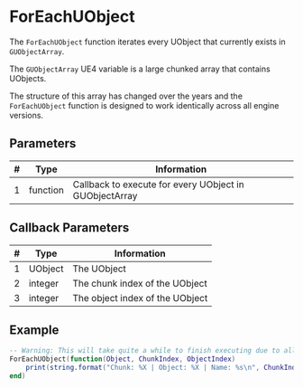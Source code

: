 # ForEachUObject

The `ForEachUObject` function iterates every UObject that currently exists in `GUObjectArray`.

The `GUObjectArray` UE4 variable is a large chunked array that contains UObjects.  

The structure of this array has changed over the years and the `ForEachUObject` function is designed to work identically across all engine versions.

## Parameters

| # | Type     | Information |
|---|----------|-------------|
| 1 | function | Callback to execute for every UObject in GUObjectArray |

## Callback Parameters

| # | Type     | Information |
|---|----------|-------------|
| 1 | UObject  | The UObject |
| 2 | integer  | The chunk index of the UObject |
| 3 | integer  | The object index of the UObject |

## Example
```lua
-- Warning: This will take quite a while to finish executing due to all of the 'print' calls
ForEachUObject(function(Object, ChunkIndex, ObjectIndex)
    print(string.format("Chunk: %X | Object: %X | Name: %s\n", ChunkIndex, ObjectIndex, Object:GetFullName()))
end)
```